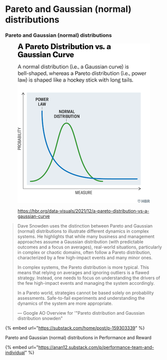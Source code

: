 # Pareto and Gaussian (normal) distributions

### Pareto and Gaussian (normal) distributions

<figure><img src="../../../.gitbook/assets/image (1) (1).png" alt=""><figcaption><p><a href="https://hbr.org/data-visuals/2021/12/a-pareto-distribution-vs-a-gaussian-curve">https://hbr.org/data-visuals/2021/12/a-pareto-distribution-vs-a-gaussian-curve</a></p></figcaption></figure>

> Dave Snowden uses the distinction between Pareto and Gaussian (normal) distributions to illustrate different dynamics in complex systems. He highlights that while many business and management approaches assume a Gaussian distribution (with predictable outcomes and a focus on averages), real-world situations, particularly in complex or chaotic domains, often follow a Pareto distribution, characterized by a few high-impact events and many minor ones.
>
> In complex systems, the Pareto distribution is more typical. This means that relying on averages and ignoring outliers is a flawed strategy. Instead, one needs to focus on understanding the drivers of the few high-impact events and managing the system accordingly.
>
> In a Pareto world, strategies cannot be based solely on probability assessments. Safe-to-fail experiments and understanding the dynamics of the system are more appropriate.
>
> — Google AO Overview for '"Pareto distribution and Gaussian distribution snowden"

{% embed url="https://substack.com/home/post/p-159303339" %}

Pareto and Gaussian (normal) distributions in Performance and Reward&#x20;

{% embed url="https://anan12.substack.com/p/performance-team-and-individual" %}
